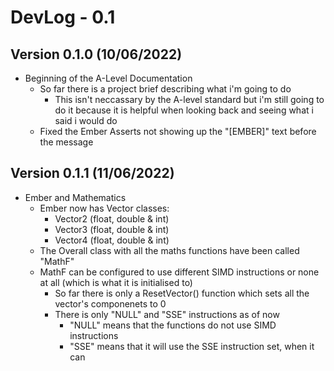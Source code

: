 # DevLog - 0.1

## Version 0.1.0 (10/06/2022)
- Beginning of the A-Level Documentation
    - So far there is a project brief describing what i'm going to do
        - This isn't neccassary by the A-level standard but i'm still going to do it because it is helpful when looking back and seeing what i said i would do
    - Fixed the Ember Asserts not showing up the "[EMBER]" text before the message

## Version 0.1.1 (11/06/2022)
- Ember and Mathematics
    - Ember now has Vector classes:
        - Vector2 (float, double & int)
        - Vector3 (float, double & int)
        - Vector4 (float, double & int)
    - The Overall class with all the maths functions have been called "MathF"
    - MathF can be configured to use different SIMD instructions or none at all (which is what it is initialised to)
        - So far there is only a ResetVector() function which sets all the vector's componenets to 0
        - There is only "NULL" and "SSE" instructions as of now
            - "NULL" means that the functions do not use SIMD instructions
            - "SSE" means that it will use the SSE instruction set, when it can